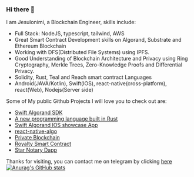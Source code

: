 ### Hi there 👋
I am Jesulonimi, a Blockchain Engineer, skills include:
- Full Stack: NodeJS, typescript, tailwind, AWS
- Great Smart Contract Development skills on Algorand, Substrate and Ethereum Blockchain
- Working with DFS(Distributed File Systems) using IPFS.
- Good Understanding of Blockchain Architecture and Privacy using Ring Cryptography, Merkle Trees, Zero-Knowledge Proofs  and Differential Privacy.
- Solidity, Rust, Teal and Reach smart contract Languages
- Android(JAVA/Kotlin), Swift(IOS), react-native(cross-platform), react(Web), Nodejs(Server side)

Some of My public Github Projects I will love you to check out are:
- [Swift Algorand SDK](https://github.com/Jesulonimi21/Swift-Algorand-Sdk)
- [A new programming language built in Rust](https://github.com/Jesulonimi21/nimi_rlox)
- [Swift Algorand IOS showcase App](https://github.com/Jesulonimi21/swift-algorand-sdk-ios-showcase)
- [react-native-algo](https://github.com/Jesulonimi21/react-native-algo)
- [Private Blockchain](https://github.com/Jesulonimi21/PrivateBlockchain)
- [Royalty Smart Contract](https://github.com/uncopied/smart_contract)
- [Star Notary Dapp](https://github.com/Jesulonimi21/StarNotaryDApp)

Thanks for visiting, you can contact me on telegram by clicking [here](https://t.me/jesulonimi)
[![Anurag's GitHub stats](https://github-readme-stats.vercel.app/api?username=jesulonimi21)](https://github.com/anuraghazra/github-readme-stats)

<!--
**Jesulonimi21/jesulonimi21** is a ✨ _special_ ✨ repository because its `README.md` (this file) appears on your GitHub profile.

Here are some ideas to get you started:

- 🔭 I’m currently working on ...
- 🌱 I’m currently learning ...
- 👯 I’m looking to collaborate on ...
- 🤔 I’m looking for help with ...
- 💬 Ask me about ...
- 📫 How to reach me: ...
- 😄 Pronouns: ...
- ⚡ Fun fact: ...
-->
